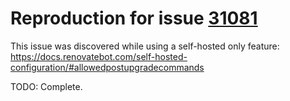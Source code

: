 # Reproduction for issue [31081](https://github.com/renovatebot/renovate/discussions/31081)

This issue was discovered while using a self-hosted only feature: https://docs.renovatebot.com/self-hosted-configuration/#allowedpostupgradecommands

TODO: Complete.
